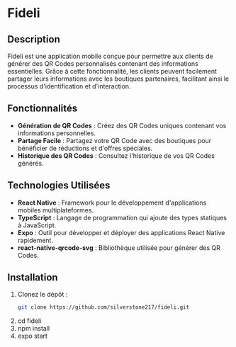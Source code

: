 # Fideli

## Description

Fideli est une application mobile conçue pour permettre aux clients de générer des QR Codes personnalisés contenant des informations essentielles. Grâce à cette fonctionnalité, les clients peuvent facilement partager leurs informations avec les boutiques partenaires, facilitant ainsi le processus d'identification et d'interaction.

## Fonctionnalités

- **Génération de QR Codes** : Créez des QR Codes uniques contenant vos informations personnelles.
- **Partage Facile** : Partagez votre QR Code avec des boutiques pour bénéficier de réductions et d'offres spéciales.
- **Historique des QR Codes** : Consultez l'historique de vos QR Codes générés.

## Technologies Utilisées

- **React Native** : Framework pour le développement d'applications mobiles multiplateformes.
- **TypeScript** : Langage de programmation qui ajoute des types statiques à JavaScript.
- **Expo** : Outil pour développer et déployer des applications React Native rapidement.
- **react-native-qrcode-svg** : Bibliothèque utilisée pour générer des QR Codes.

## Installation

1. Clonez le dépôt :
   ```bash
   git clone https://github.com/silverstone217/fideli.git
   ```
2. cd fideli
3. npm install
4. expo start
